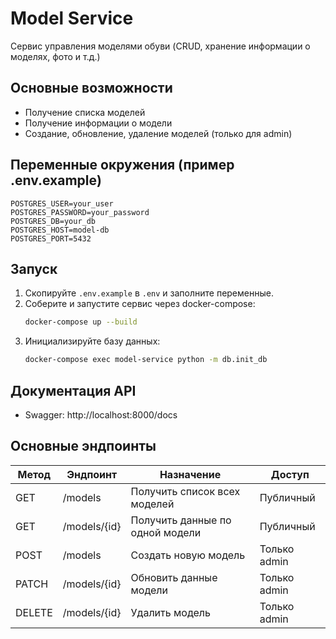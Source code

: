 # Model Service

Сервис управления моделями обуви (CRUD, хранение информации о моделях, фото и т.д.)

## Основные возможности
- Получение списка моделей
- Получение информации о модели
- Создание, обновление, удаление моделей (только для admin)

## Переменные окружения (пример .env.example)
```
POSTGRES_USER=your_user
POSTGRES_PASSWORD=your_password
POSTGRES_DB=your_db
POSTGRES_HOST=model-db
POSTGRES_PORT=5432
```

## Запуск

1. Скопируйте `.env.example` в `.env` и заполните переменные.
2. Соберите и запустите сервис через docker-compose:
   ```bash
   docker-compose up --build
   ```
3. Инициализируйте базу данных:
   ```bash
   docker-compose exec model-service python -m db.init_db
   ```

## Документация API
- Swagger: http://localhost:8000/docs

## Основные эндпоинты
| Метод   | Эндпоинт         | Назначение                        | Доступ         |
|---------|------------------|-----------------------------------|----------------|
| GET     | /models          | Получить список всех моделей      | Публичный      |
| GET     | /models/{id}     | Получить данные по одной модели   | Публичный      |
| POST    | /models          | Создать новую модель              | Только admin   |
| PATCH   | /models/{id}     | Обновить данные модели            | Только admin   |
| DELETE  | /models/{id}     | Удалить модель                    | Только admin   | 